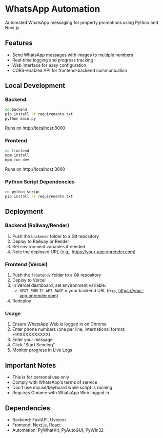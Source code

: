 # WhatsApp Automation

Automated WhatsApp messaging for property promotions using Python and Next.js.

## Features
- Send WhatsApp messages with images to multiple numbers
- Real-time logging and progress tracking
- Web interface for easy configuration
- CORS-enabled API for frontend-backend communication

## Local Development

### Backend
```bash
cd backend
pip install -r requirements.txt
python main.py
```
Runs on http://localhost:8000

### Frontend
```bash
cd frontend
npm install
npm run dev
```
Runs on http://localhost:3000

### Python Script Dependencies
```bash
cd python-script
pip install -r requirements.txt
```

## Deployment

### Backend (Railway/Render)
1. Push the `backend/` folder to a Git repository
2. Deploy to Railway or Render
3. Set environment variables if needed
4. Note the deployed URL (e.g., https://your-app.onrender.com)

### Frontend (Vercel)
1. Push the `frontend/` folder to a Git repository
2. Deploy to Vercel
3. In Vercel dashboard, set environment variable:
   - `NEXT_PUBLIC_API_BASE` = your backend URL (e.g., https://your-app.onrender.com)
4. Redeploy

### Usage
1. Ensure WhatsApp Web is logged in on Chrome
2. Enter phone numbers (one per line, international format: +91XXXXXXXXXX)
3. Enter your message
4. Click "Start Sending"
5. Monitor progress in Live Logs

## Important Notes
- This is for personal use only
- Comply with WhatsApp's terms of service
- Don't use mouse/keyboard while script is running
- Requires Chrome with WhatsApp Web logged in

## Dependencies
- Backend: FastAPI, Uvicorn
- Frontend: Next.js, React
- Automation: PyWhatKit, PyAutoGUI, PyWin32
